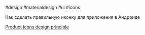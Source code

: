#design #materialdesign #ui #icons

Как сделать правильную иконку для приложения в Андроиде

[Product icons design principle](https://material.io/design/iconography/product-icons.html#design-principles)


